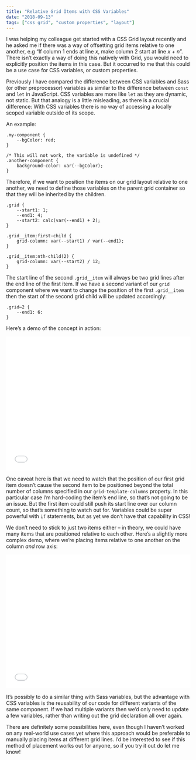```yaml
---
title: "Relative Grid Items with CSS Variables"
date: "2018-09-13"
tags: ["css grid", "custom properties", "layout"]
---
```


I was helping my colleague get started with a CSS Grid layout recently and he asked me if there was a way of offsetting grid items relative to one another, e.g “If column 1 ends at line _x_, make column 2 start at line _x + n_”. There isn’t exactly a way of doing this natively with Grid, you would need to explicitly position the items in this case. But it occurred to me that this could be a use case for CSS variables, or custom properties.

Previously I have compared the difference between CSS variables and Sass (or other preprocessor) variables as similar to the difference between `const` and `let` in JavaScript. CSS variables are more like `let` as they are dynamic, not static. But that analogy is a little misleading, as there is a crucial difference: With CSS variables there is no way of accessing a locally scoped variable outside of its scope.

An example:

```
.my-component {
	--bgColor: red;
}

/* This will not work, the variable is undefined */
.another-component {
	background-color: var(--bgColor);
}
```

Therefore, if we want to position the items on our grid layout relative to one another, we need to define those variables on the parent grid container so that they will be inherited by the children.

```
.grid {
	--start1: 1;
	--end1: 4;
	--start2: calc(var(--end1) + 2);
}

.grid__item:first-child {
	grid-column: var(--start1) / var(--end1);
}

.grid__item:nth-child(2) {
	grid-column: var(--start2) / 12;
}
```

The start line of the second `.grid__item` will always be two grid lines after the end line of the first item. If we have a second variant of our `grid` component where we want to change the position of the first `.grid__item` then the start of the second grid child will be updated accordingly:

```
.grid—2 {
	--end1: 6:
}
```

Here’s a demo of the concept in action:

<iframe height='365' scrolling='no' title='Relative columns with CSS variables' src='//codepen.io/michellebarker/embed/xajVqz/?height=352&theme-id=0&default-tab=result&embed-version=2' frameborder='no' allowtransparency='true' allowfullscreen='true' style='width: 100%;'>See the Pen <a href='https://codepen.io/michellebarker/pen/xajVqz/'>Relative columns with CSS variables</a> by Michelle Barker (<a href='https://codepen.io/michellebarker'>@michellebarker</a>) on <a href='https://codepen.io'>CodePen</a>.
</iframe>

One caveat here is that we need to watch that the position of our first grid item doesn’t cause the second item to be positioned beyond the total number of columns specified in our `grid-template-columns` property. In this particular case I’m hard-coding the item’s end line, so that’s not going to be an issue. But the first item could still push its start line over our column count, so that’s something to watch out for. Variables could be super powerful with `if` statements, but as yet we don’t have that capability in CSS!

We don’t need to stick to just two items either – in theory, we could have many items that are positioned relative to each other. Here’s a slightly more complex demo, where we’re placing items relative to one another on the column _and_ row axis:

<iframe height='365' scrolling='no' title='Relative grid items with CSS variables' src='//codepen.io/michellebarker/embed/PdaBvj/?height=265&theme-id=0&default-tab=result&embed-version=2' frameborder='no' allowtransparency='true' allowfullscreen='true' style='width: 100%;'>See the Pen <a href='https://codepen.io/michellebarker/pen/PdaBvj/'>Relative grid items with CSS variables</a> by Michelle Barker (<a href='https://codepen.io/michellebarker'>@michellebarker</a>) on <a href='https://codepen.io'>CodePen</a>.
</iframe>

It’s possibly to do a similar thing with Sass variables, but the advantage with CSS variables is the reusability of our code for different variants of the same component. If we had multiple variants then we’d only need to update a few variables, rather than writing out the grid declaration all over again.

There are definitely some possibilities here, even though I haven’t worked on any real-world use cases yet where this approach would be preferable to manually placing items at different grid lines. I’d be interested to see if this method of placement works out for anyone, so if you try it out do let me know!

